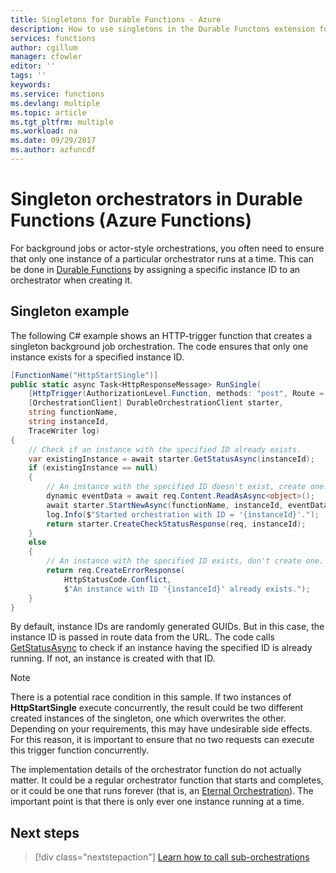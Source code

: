 ```yaml
---
title: Singletons for Durable Functions - Azure
description: How to use singletons in the Durable Functons extension for Azure Functions.
services: functions
author: cgillum
manager: cfowler
editor: ''
tags: ''
keywords:
ms.service: functions
ms.devlang: multiple
ms.topic: article
ms.tgt_pltfrm: multiple
ms.workload: na
ms.date: 09/29/2017
ms.author: azfuncdf
---
```


# Singleton orchestrators in Durable Functions (Azure Functions)

For background jobs or actor-style orchestrations, you often need to ensure that only one instance of a particular orchestrator runs at a time. This can be done in [Durable Functions](durable-functions-overview.md) by assigning a specific instance ID to an orchestrator when creating it.

## Singleton example

The following C# example shows an HTTP-trigger function that creates a singleton background job orchestration. The code ensures that only one instance exists for a specified instance ID.

```cs
[FunctionName("HttpStartSingle")]
public static async Task<HttpResponseMessage> RunSingle(
    [HttpTrigger(AuthorizationLevel.Function, methods: "post", Route = "orchestrators/{functionName}/{instanceId}")] HttpRequestMessage req,
    [OrchestrationClient] DurableOrchestrationClient starter,
    string functionName,
    string instanceId,
    TraceWriter log)
{
    // Check if an instance with the specified ID already exists.
    var existingInstance = await starter.GetStatusAsync(instanceId);
    if (existingInstance == null)
    {
        // An instance with the specified ID doesn't exist, create one.
        dynamic eventData = await req.Content.ReadAsAsync<object>();
        await starter.StartNewAsync(functionName, instanceId, eventData);
        log.Info($"Started orchestration with ID = '{instanceId}'.");
        return starter.CreateCheckStatusResponse(req, instanceId);
    }
    else
    {
        // An instance with the specified ID exists, don't create one.
        return req.CreateErrorResponse(
            HttpStatusCode.Conflict,
            $"An instance with ID '{instanceId}' already exists.");
    }
}
```

By default, instance IDs are randomly generated GUIDs. But in this case, the instance ID is passed in route data from the URL. The code calls [GetStatusAsync](https://azure.github.io/azure-functions-durable-extension/api/Microsoft.Azure.WebJobs.DurableOrchestrationContext.html#Microsoft_Azure_WebJobs_DurableOrchestrationContext_GetStatusAsync_) to check if an instance having the specified ID is already running. If not, an instance is created with that ID.

> [!NOTE]
> There is a potential race condition in this sample. If two instances of **HttpStartSingle** execute concurrently, the result could be two different created instances of the singleton, one which overwrites the other. Depending on your requirements, this may have undesirable side effects. For this reason, it is important to ensure that no two requests can execute this trigger function concurrently.

The implementation details of the orchestrator function do not actually matter. It could be a regular orchestrator function that starts and completes, or it could be one that runs forever (that is, an [Eternal Orchestration](durable-functions-eternal-orchestrations.md)). The important point is that there is only ever one instance running at a time.

## Next steps

> [!div class="nextstepaction"]
> [Learn how to call sub-orchestrations](durable-functions-sub-orchestrations.md)
